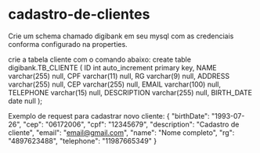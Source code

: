 # cadastro-de-clientes

Crie um schema chamado digibank em seu mysql com as credenciais conforma configurado na properties.

crie a tabela cliente com o comando abaixo:
create table digibank.TB_CLIENTE
(
ID int auto_increment
primary key,
NAME varchar(255) null,
CPF varchar(11)  null,
RG varchar(9)   null,
ADDRESS varchar(255) null,
CEP varchar(255) null,
EMAIL varchar(100) null,
TELEPHONE varchar(15)  null,
DESCRIPTION varchar(255) null,
BIRTH_DATE date null
);

Exemplo de request para cadastrar novo cliente:
{
"birthDate": "1993-07-26",
"cep": "06172006",
"cpf": "12345679",
"description": "Cadastro de cliente",
"email": "email@gmail.com",
"name": "Nome completo",
"rg": "4897623488",
"telephone": "11987665349"
}

